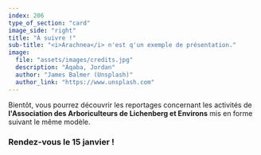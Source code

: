 ```yaml
---
index: 206
type_of_section: "card"
image_side: "right"
title: "À suivre !"
sub-title: "<i>Arachnea</i> n'est q'un exemple de présentation."
image:
  file: "assets/images/credits.jpg"
  description: "Áqaba, Jordan"
  author: "James Balmer (Unsplash)"
  author_link: "https://www.unsplash.com"
---
```

  <p class="text-intro">Bientôt, vous pourrez découvrir les reportages concernant les activités de <b>l'Association des Arboriculteurs de Lichenberg et Environs</b> mis en forme suivant le même modèle.</p>
  <h3 class="anime zoomIn">Rendez-vous le 15 janvier !</h3>
      